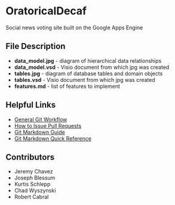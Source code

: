 OratoricalDecaf
===============

Social news voting site built on the Google Apps Engine

## File Description
*  **data_model.jpg** - diagram of hierarchical data relationships
*  **data_model.vsd** - Visio document from which jpg was created
*  **tables.jpg** - diagram of database tables and domain objects
*  **tables.vsd** - Visio document from which jpg was created
*  **features.md** - list of features to implement

## Helpful Links
* [General Git Workflow](http://learn.github.com/p/normal.html)
* [How to Issue Pull Requests](https://help.github.com/articles/using-pull-requests)
* [Git Markdown Guide](http://daringfireball.net/projects/markdown/syntax)
* [Git Markdown Quick Reference](http://nestacms.com/docs/creating-content/markdown-cheat-sheet)

## Contributors
* Jeremy Chavez
* Joseph Blessum
* Kurtis Schlepp
* Chad Wyszynski
* Robert Cabral
